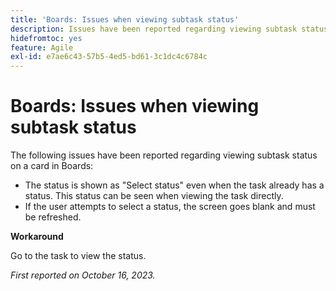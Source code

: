```yaml
---
title: 'Boards: Issues when viewing subtask status'
description: Issues have been reported regarding viewing subtask status on a card in Boards.
hidefromtoc: yes
feature: Agile
exl-id: e7ae6c43-57b5-4ed5-bd61-3c1dc4c6784c
---
```

# Boards: Issues when viewing subtask status

The following issues have been reported regarding viewing subtask status on a card in Boards:

* The status is shown as "Select status" even when the task already has a status. This status can be seen when viewing the task directly.
* If the user attempts to select a status, the screen goes blank and must be refreshed.

**Workaround**

Go to the task to view the status.

_First reported on October 16, 2023._
